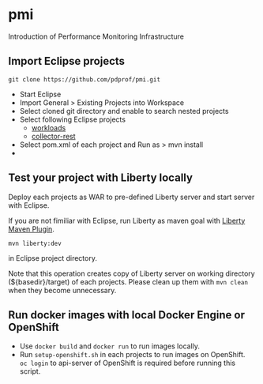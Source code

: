 # pmi
Introduction of Performance Monitoring Infrastructure

## Import Eclipse projects

```
git clone https://github.com/pdprof/pmi.git
```

- Start Eclipse
- Import General > Existing Projects into Workspace
- Select cloned git directory and enable to search nested projects
- Select following Eclipse projects
  - [workloads](workloads/)
  - [collector-rest](collector-rest/)
- Select pom.xml of each project and Run as > mvn install
- 

## Test your project with Liberty locally

Deploy each projects as WAR to pre-defined Liberty server and start server with Eclipse.

If you are not fimiliar with Eclipse, run Liberty as maven goal with [Liberty Maven Plugin](https://github.com/OpenLiberty/ci.maven).

```
mvn liberty:dev
```

in Eclipse project directory.

Note that this operation creates copy of Liberty server on working directory (${basedir}/target) of each projects.
Please clean up them with `mvn clean` when they become unnecessary.

## Run docker images with local Docker Engine or OpenShift

- Use `docker build` and `docker run` to run images locally.
- Run `setup-openshift.sh` in each projects to run images on OpenShift.  
  `oc login` to api-server of OpenShift is required before running this script.
